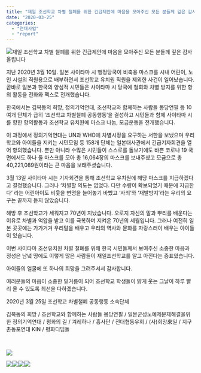 ```yaml
---
title: "재일 조선학교 차별 철폐를 위한 긴급제안에 마음을 모아주신 모든 분들께 깊은 감사 올립니다"
date: "2020-03-25"
categories: 
  - "연대사업"
  - "report"
---
```


![](http://womenandwar.net/kr/wp-content/uploads/2020/03/공동보고문-2-scaled.jpg)재일 조선학교 차별 철폐를 위한 긴급제안에 마음을 모아주신 모든 분들께 깊은 감사 올립니다

지난 2020년 3월 10일. 일본 사이타마 시 행정당국이 비축용 마스크를 시내 어린이, 노인 시설의 직원용으로 배부하면서 조선학교 유치원 직원을 제외한 사건이 일어났습니다. 곧바로 일본과 한국의 양심적 시민들은 사이타마 시 당국에 철회와 차별 방지를 위한 항의 활동을 전화와 팩스로 전개했습니다.

한국에서는 김복동의 희망, 정의기억연대, 조선학교와 함께하는 사람들 몽당연필 등 10여개 단체가 급히 ‘조선학교 차별철폐 공동행동’을 결성하고 시민들과 함께 사이타마 시를 향한 항의활동과 조선학교 유치원에 마스크 나눔, 모금운동을 전개했습니다.

이 과정에서 정의기억연대는 UN과 WHO에 차별시정을 요구하는 서한을 보냈으며 우리학교와 아이들을 지키는 시민모임 등 158개 단체는 일본대사관에서 긴급기자회견을 열어 항의했습니다. 뿐만 아니라 수많은 시민들이 스스로를 돌보기에도 바쁜 코로나 19 국면에서도 하나 둘 마스크를 모아 총 16,064장의 마스크를 보내주셨고 모금으로 총 40,221,089원이라는 큰 마음을 보태주셨습니다.

3월 13일 사이타마 시는 기자회견을 통해 조선학교 유치원에 해당 마스크를 지급하겠다고 결정했습니다. 그러나 ‘차별할 의도는 없었다. 다만 수량이 확보되었기 때문에 지급한다’ 라는 어린아이도 비웃을 변명을 늘어놓기 바빴고 ‘사죄’와 ‘재발방지’라는 우리의 요구는 끝까지 듣지 않았습니다.

해방 후 조선학교가 세워지고 70년이 지났습니다. 오로지 자신의 말과 뿌리를 배운다는 이유로 차별과 억압을 받고 이를 극복하며 지켜온 70년의 세월입니다. 그러나 여전히 일본 곳곳에는 가갸거겨 우리말을 배우고 우리의 역사와 문화를 자랑스러이 배우는 아이들이 있습니다.

이번 사이타마 조선유치원 차별 철폐를 위해 한국 시민들께서 보여주신 소중한 마음과 정성은 남녘 땅에도 이렇게 많은 사람들이 재일조선학교를 알고 아낀다는 증표였습니다.

아이들의 얼굴에 또 하나의 희망을 그려주셔서 감사합니다.

여러분들의 마음이 소중한 밑거름이 되어 조선학교 학생들이 밝게 웃는 그날이 하루 빨리 올 수 있도록 최선을 다하겠습니다.

2020년 3월 25일 조선학교 차별철폐 공동행동 소속단체

김복동의 희망 / 조선학교와 함께하는 사람들 몽당연필 / 일본군성노예제문제해결을위한 정의기억연대 / 평화의 길 / 겨레하나 / 흥사단 / 전대협동우회 / (사)희망來일 / 지구촌동포연대 KIN / 평화디딤돌

 

![](http://womenandwar.net/kr/wp-content/uploads/2020/03/최종보고웹자보.jpg)

![](http://womenandwar.net/kr/wp-content/uploads/2020/03/마스크-사진1-scaled.jpg)![](http://womenandwar.net/kr/wp-content/uploads/2020/03/편집-3-2-scaled.jpg)![](http://womenandwar.net/kr/wp-content/uploads/2020/03/편집1-2-scaled.jpg)![](http://womenandwar.net/kr/wp-content/uploads/2020/03/편집2-2-scaled.jpg)
